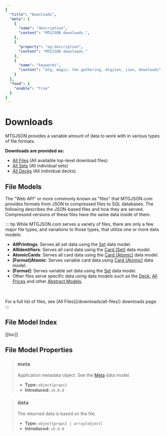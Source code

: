 ```yaml
---
{
  "title": "Downloads",
  "meta": [
    {
      "name": "description",
      "content": "MTGJSON downloads.",
    },
    {
      "property": "og:description",
      "content": "MTGJSON downloads."
    },
    {
      "name": "keywords",
      "content": "mtg, magic: the gathering, mtgjson, json, downloads",
    }
  ],
  "feed": {
    "enable": "true"
  }
}
---
```


# Downloads

MTGJSON provides a variable amount of data to work with in various types of file formats.

**Downloads are provided as:**

- [All Files](/downloads/all-files/) (All available top-level download files)
- [All Sets](/downloads/all-sets) (All individual sets)
- [All Decks](/downloads/all-decks) (All individual decks).

## File Models

The "Web API" or more commonly known as "files" that MTGJSON.com provides formats from JSON to compressed files to SQL databases. The following describes the JSON-based files and how they are served. Compressed versions of these files have the same data inside of them.

::: tip While MTGJSON.com serves a variety of files, there are only a few major file types, and variations to those types, that utilize one or more data models:
</br>

- **AllPrintings**: Serves all set data using the [Set](/data-models/set/) data model.
- **AllIdentifiers**: Serves all card data using the [Card (Set)](/data-models/card-set/) data model.
- **AtomicCards**: Serves all card data using the [Card (Atomic)](/data-models/card-atomic/) data model.
- **[Format]Atomic**: Serves variable card data using [Card (Atomic)](/data-models/card-atomic/) data model.
- **[Format]**: Serves variable set data using the [Set](/data-models/set/) data model.
- Other files serve specific data using data models such as the [Deck](/data-models/deck/), [All Prices](/abstract-models/all-prices/) and other [Abstract Models](/abstract-models/).
</br>
</br>
For a full list of files, see [All Files](/downloads/all-files/) downloads page.
:::

## File Model Index

[[toc]]

## File Model Properties

> ### meta
> Application metadata object. See the [Meta](/data-models/meta/) data model.  
>
> - **Type:** `object{props}`  
> - **Introduced:** `v5.0.0`  

> ### data
> The returned data is based on the file.
>
> - **Type:** `object{props} | array[object]`  
> - **Introduced:** `v5.0.0`  
